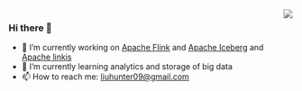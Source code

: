 <img align="right" src="https://github-readme-stats.vercel.app/api?username=hunter-cloud09&show_icons=true&include_all_commits=true&hide_border=true" />

### Hi there 👋

- 🔭 I’m currently working on [Apache Flink](http://github.com/apache/flink/) and [Apache Iceberg](http://github.com/apache/iceberg/) and [Apache linkis](http://github.com/apache/incubator-linkis)
- 🌱 I’m currently learning analytics and storage of big data
- 📫 How to reach me: liuhunter09@gmail.com
